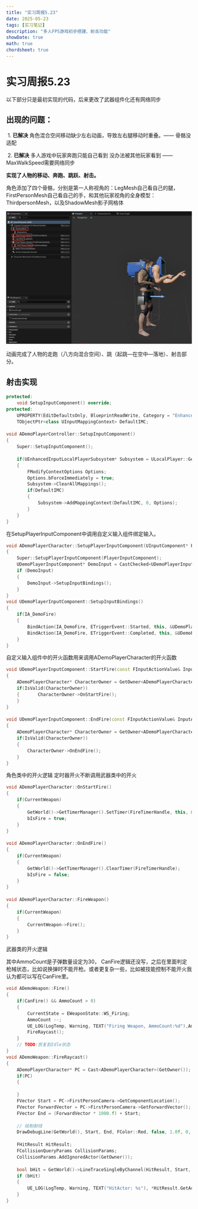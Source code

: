 ```yaml
---
title: "实习周报5.23"
date: 2025-05-23
tags: [实习笔记]
description: "多人FPS游戏初步搭建、射击功能"
showDate: true
math: true
chordsheet: true
---
```




# 实习周报5.23

以下部分只是最初实现的代码，后来更改了武器组件化还有网络同步

## **出现的问题：**

​            1.     **已解决** 角色混合空间移动缺少左右动画，导致左右腿移动时重叠。—— 骨骼没适配

​            2.     **已解决** 多人游戏中玩家奔跑只能自己看到 没办法被其他玩家看到 —— MaxWalkSpeed需要网络同步

 

**实现了人物的移动、奔跑、跳跃、射击。**

角色添加了四个骨骼，分别是第一人称视角的：LegMesh自己看自己的腿，FirstPersonMesh自己看自己的手，和其他玩家视角的全身模型：ThirdpersonMesh，以及ShadowMesh影子网格体

![img](/images/实习笔记/02.png)

动画完成了人物的走跑（八方向混合空间）、跳（起跳—在空中—落地）、射击部分。

## 射击实现

```c++
protected:
	void SetupInputComponent() override;
protected:
	UPROPERTY(EditDefaultsOnly, BlueprintReadWrite, Category = "EnhancedInput", meta = (AllowPrivateAccess = "true"))
	TObjectPtr<class UInputMappingContext> DefaultIMC;
 
void ADemoPlayerController::SetupInputComponent()
{
	Super::SetupInputComponent();
 
	if(UEnhancedInputLocalPlayerSubsystem* Subsystem = ULocalPlayer::GetSubsystem<UEnhancedInputLocalPlayerSubsystem>(GetLocalPlayer()))
	{
		FModifyContextOptions Options;
		Options.bForceImmediately = true;
		Subsystem->ClearAllMappings();
		if(DefaultIMC)
		{
			Subsystem->AddMappingContext(DefaultIMC, 0, Options);
		}
	}
}
```

在SetupPlayerInputComponent中调用自定义输入组件绑定输入。

```c++
void ADemoPlayerCharacter::SetupPlayerInputComponent(UInputComponent* PlayerInputComponent)
{
	Super::SetupPlayerInputComponent(PlayerInputComponent);
	UDemoPlayerInputComponent* DemoInput = CastChecked<UDemoPlayerInputComponent>(PlayerInputComponent);
	if (DemoInput)
	{
		DemoInput->SetupInputBindings();
	}
}
void UDemoPlayerInputComponent::SetupInputBindings()
{
	if(IA_DemoFire)
	{
		BindAction(IA_DemoFire, ETriggerEvent::Started, this, &UDemoPlayerInputComponent::StartFire);
		BindAction(IA_DemoFire, ETriggerEvent::Completed, this, &UDemoPlayerInputComponent::EndFire);
	}
}
```

自定义输入组件中的开火函数用来调用ADemoPlayerCharacter的开火函数

```c++
void UDemoPlayerInputComponent::StartFire(const FInputActionValue& InputActionValue)
{
	ADemoPlayerCharacter* CharacterOwner = GetOwner<ADemoPlayerCharacter>();
	if(IsValid(CharacterOwner))
	{		CharacterOwner->OnStartFire();
	}
}
 
void UDemoPlayerInputComponent::EndFire(const FInputActionValue& InputActionValue)
{
	ADemoPlayerCharacter* CharacterOwner = GetOwner<ADemoPlayerCharacter>();
	if(IsValid(CharacterOwner))
	{
		CharacterOwner->OnEndFire();
	}
}
```

角色类中的开火逻辑 定时器开火不断调用武器类中的开火

```c++
void ADemoPlayerCharacter::OnStartFire()
{
	if(CurrentWeapon)
	{
		GetWorld()->GetTimerManager().SetTimer(FireTimerHandle, this, &ADemoPlayerCharacter::FireWeapon, FireRate, true);
		bIsFire = true;
	}
}
 
void ADemoPlayerCharacter::OnEndFire()
{
	if(CurrentWeapon)
	{
		GetWorld()->GetTimerManager().ClearTimer(FireTimerHandle);
		bIsFire = false;
	}
}
 
void ADemoPlayerCharacter::FireWeapon()
{
	if(CurrentWeapon)
	{
		CurrentWeapon->Fire();
	}
}
```

武器类的开火逻辑

其中AmmoCount是子弹数量设定为30， CanFire逻辑还没写，之后在里面判定枪械状态，比如说换弹时不能开枪。或者更复杂一些，比如被技能控制不能开火我认为都可以写在CanFire里。

```c++
void ADemoWeapon::Fire()
{
	if(CanFire() && AmmoCount > 0)
	{
		CurrentState = EWeaponState::WS_Firing;
		AmmoCount --;
		UE_LOG(LogTemp, Warning, TEXT("Firing Weapon, AmmoCount:%d"),AmmoCount);
		FireRaycast();
	}
	// TODO:恢复到Idle状态
}
void ADemoWeapon::FireRaycast()
{
	ADemoPlayerCharacter* PC = Cast<ADemoPlayerCharacter>(GetOwner());
    if(PC)
    {
	    
    }
	FVector Start = PC->FirstPersonCamera->GetComponentLocation();
	FVector ForwardVector = PC->FirstPersonCamera->GetForwardVector();
	FVector End = (ForwardVector * 1000.f) + Start;
 
	// 绘制射线
	DrawDebugLine(GetWorld(), Start, End, FColor::Red, false, 1.0f, 0, 1.0f);
 
	FHitResult HitResult;
	FCollisionQueryParams CollisionParams;
	CollisionParams.AddIgnoredActor(GetOwner());
 
	bool bHit = GetWorld()->LineTraceSingleByChannel(HitResult, Start, End, ECC_Visibility, CollisionParams);
	if (bHit)
	{
		UE_LOG(LogTemp, Warning, TEXT("HitActor: %s"), *HitResult.GetActor()->GetName());
	}
}
```





 

 